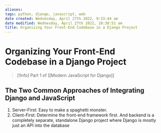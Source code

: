 ```yaml
---
aliases: 
tags: python, django, javascript, web
date created: Wednesday, April 27th 2022, 9:33:44 am
date modified: Wednesday, April 27th 2022, 10:38:51 am
title: Organizing Your Front-End Codebase in a Django Project
---
```


# Organizing Your Front-End Codebase in a Django Project

> [!Info]
> Part 1 of [[Modern JavaScript for Django]]

## The Two Common Approaches of Integrating Django and JavaScript

1. Server-First: Easy to make a spaghetti monster.
2. Client-First: Determine the front-end framework first. And backend is a completely separate, standalone Django project where Django is mostly just an API into the database


